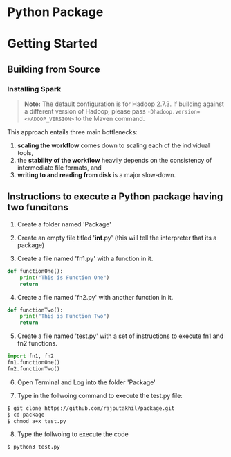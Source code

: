 Python Package
====
# Getting Started
## Building from Source
### Installing Spark

> **Note:** The default configuration is for Hadoop 2.7.3. If building against
> a different version of Hadoop, please pass `-Dhadoop.version=<HADOOP_VERSION>`
> to the Maven command.

This approach entails three main bottlenecks: 

  1. __scaling the workflow__ comes down to scaling each of the individual
     tools,
  2. the __stability of the workflow__ heavily depends on the consistency of
     intermediate file formats, and
  3. __writing to and reading from disk__ is a major slow-down.

## Instructions to execute a Python package having two funcitons

1. Create a folder named 'Package'

2. Create an empty file titled '__int__.py' (this will tell the interpreter that its a package)

3. Create a file named 'fn1.py' with a function in it.

```python
def functionOne():
    print("This is Function One")
    return
```

4. Create a file named 'fn2.py' with another function in it.

```python
def functionTwo():
    print("This is Function Two")
    return
```

5. Create a file named 'test.py' with a set of instructions to execute fn1 and fn2 functions.

```python
import fn1, fn2
fn1.functionOne()
fn2.functionTwo()
```

6. Open Terminal and Log into the folder 'Package'

7. Type in the follwoing command to execute the test.py file:

```bash
$ git clone https://github.com/rajputakhil/package.git
$ cd package
$ chmod a+x test.py
```

8. Type the follwoing to execute the code

```bash
$ python3 test.py
```
